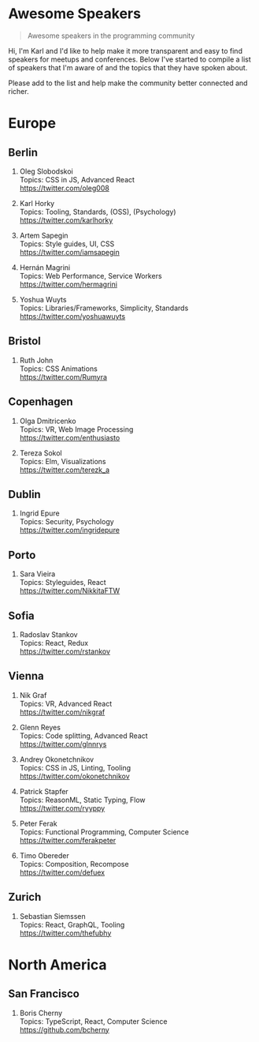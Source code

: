 # Awesome Speakers

> Awesome speakers in the programming community

Hi, I'm Karl and I'd like to help make it more transparent and easy to find speakers for meetups and conferences. Below I've started to compile a list of speakers that I'm aware of and the topics that they have spoken about.

Please add to the list and help make the community better connected and richer.

# Europe

## Berlin

1. Oleg Slobodskoi  
Topics: CSS in JS, Advanced React  
https://twitter.com/oleg008

2. Karl Horky  
Topics: Tooling, Standards, (OSS), (Psychology)  
https://twitter.com/karlhorky

3. Artem Sapegin  
Topics: Style guides, UI, CSS  
https://twitter.com/iamsapegin

4. Hernán Magrini  
Topics: Web Performance, Service Workers  
https://twitter.com/hermagrini

5. Yoshua Wuyts  
Topics: Libraries/Frameworks, Simplicity, Standards  
https://twitter.com/yoshuawuyts

## Bristol

1. Ruth John  
Topics: CSS Animations  
https://twitter.com/Rumyra

## Copenhagen

1. Olga Dmitricenko  
Topics: VR, Web Image Processing  
https://twitter.com/enthusiasto

2. Tereza Sokol  
Topics: Elm, Visualizations  
https://twitter.com/terezk_a

## Dublin

1. Ingrid Epure  
Topics: Security, Psychology  
https://twitter.com/ingridepure

## Porto

1. Sara Vieira  
Topics: Styleguides, React  
https://twitter.com/NikkitaFTW

## Sofia

1. Radoslav Stankov  
Topics: React, Redux  
https://twitter.com/rstankov

## Vienna

1. Nik Graf  
Topics: VR, Advanced React  
https://twitter.com/nikgraf

2. Glenn Reyes  
Topics: Code splitting, Advanced React  
https://twitter.com/glnnrys

3. Andrey Okonetchnikov  
Topics: CSS in JS, Linting, Tooling  
https://twitter.com/okonetchnikov

4. Patrick Stapfer  
Topics: ReasonML, Static Typing, Flow  
https://twitter.com/ryyppy

5. Peter Ferak  
Topics: Functional Programming, Computer Science  
https://twitter.com/ferakpeter

6. Timo Obereder  
Topics: Composition, Recompose  
https://twitter.com/defuex

## Zurich

1. Sebastian Siemssen  
Topics: React, GraphQL, Tooling  
https://twitter.com/thefubhy

# North America

## San Francisco

1. Boris Cherny  
Topics: TypeScript, React, Computer Science  
https://github.com/bcherny
